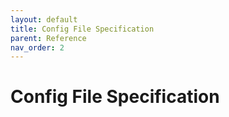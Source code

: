 ```yaml
---
layout: default
title: Config File Specification
parent: Reference
nav_order: 2
---
```


# Config File Specification